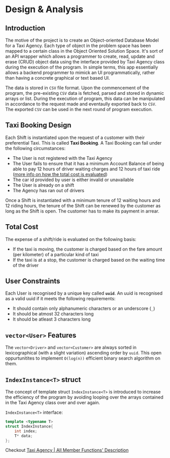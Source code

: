 # Design & Analysis

## Introduction
The motive of the project is to create an Object-oriented Database Model for a Taxi Agency. Each type of object in the problem space has been mapped to a certain class in the Object Oriented Solution Space. It's sort of an API wrapper which allows a programmer to create, read, update and erase (CRUD) object data using the interface provided by Taxi Agency class during the execution of the program. In simple terms, this app essentially allows a backend programmer to mimick an UI programmatically, rather than having a concrete graphical or text based UI.

The data is stored in `CSV` file format. Upon the commencement of the program, the pre-existing `CSV` data is fetched, parsed and stored in dynamic arrays or list. During the execution of program, this data can be manipulated in accordance to the request made and eventaully exported back to `CSV`. The exported `CSV` can be used in the next round of program execution.

## Taxi Booking Design
Each Shift is instantiated upon the request of a customer with their preferential Taxi. This is called __Taxi Booking__. A Taxi Booking can fail under the following circumstances:
 * The User is not registered with the Taxi Agency
 * The User fails to ensure that it has a minimum Account Balance of being able to pay 12 hours of driver waiting charges and 12 hours of taxi ride ([more info on how the total cost is evaluated](##Total_Cost))
 * The car id provided by user is either invalid or unavailable
 * The User is already on a shift
 * The Agency has ran out of drivers

Once a Shift is instantiated with a minimum tenure of 12 waiting hours and 12 riding hours, the tenure of the Shift can be renewed by the customer as long as the Shift is open. The customer has to make its payment in arrear.

## Total Cost
The expense of a shift/ride is evaluated on the following basis:
 * If the taxi is moving, the customer is charged based on the fare amount (per kilometer) of a particular kind of taxi
 * If the taxi is at a stop, the customer is charged based on the waiting time of the driver

## User Constraints
Each User is recognised by a unique key called __`uuid`__. An uuid is recognised as a valid uuid if it meets the following requirements:
 * It should contain only alphanumeric characters or an underscore (`_`)
 * It should be atmost 32 characters long
 * It should be atleast 3 characters long

## `vector<User>` Features
The `vector<Driver>` and `vector<Customer>` are always sorted in lexicographical (with a slight variation) ascending order by `uuid`.
This open oppurtunitites to implement `O(log(n))` efficient binary search algorithm on them.

## `IndexInstance<T>` struct
The concept of template struct `IndexInstance<T>` is introduced to increase the efficiency of the program by avoiding looping over the arrays contained in the Taxi Agency class over and over again.

`IndexInstance<T>` interface:
```cpp
template <typename T>
struct IndexInstance{
    int index;
    T* data;
};
```

Checkout [Taxi Agency | All Member Functions' Description](./Taxy_Agency.md)